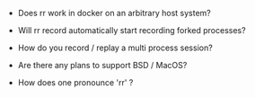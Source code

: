 * Does rr work in docker on an arbitrary host system?

* Will rr record automatically start recording forked processes?

* How do you record / replay a multi process session?

* Are there any plans to support BSD / MacOS?

* How does one pronounce 'rr' ?
